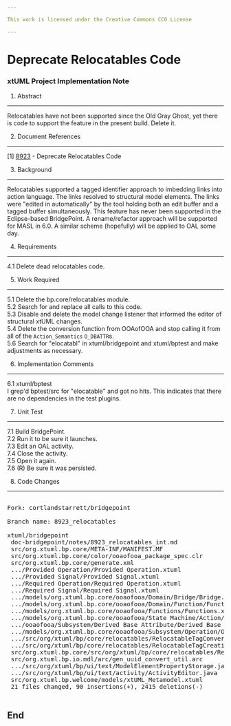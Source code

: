 ```yaml
---

This work is licensed under the Creative Commons CC0 License

---
```


# Deprecate Relocatables Code
### xtUML Project Implementation Note


1. Abstract
-----------
Relocatables have not been supported since the Old Gray Ghost, yet there is
code to support the feature in the present build.  Delete it.

2. Document References
----------------------
[1] [8923](https://support.onefact.net/issues/8923) - Deprecate Relocatables Code  

3. Background
-------------
Relocatables supported a tagged identifier approach to imbedding links
into action language.  The links resolved to structural model elements.
The links were "edited in automatically" by the tool holding both an
edit buffer and a tagged buffer simultaneously.
This feature has never been supported in the Eclipse-based BridgePoint.
A rename/refactor approach will be supported for MASL in 6.0.
A similar scheme (hopefully) will be applied to OAL some day.

4. Requirements
---------------
4.1 Delete dead relocatables code.

5. Work Required
----------------
5.1 Delete the bp.core/relocatables module.  
5.2 Search for and replace all calls to this code.  
5.3 Disable and delete the model change listener that informed the editor
of structural xtUML changes.  
5.4 Delete the conversion function from OOAofOOA and stop calling it from
all of the `Action_Semantics` `O_DBATTR`s.  
5.6 Search for "elocatabl" in xtuml/bridgepoint and xtuml/bptest and
make adjustments as necessary.  

6. Implementation Comments
--------------------------
6.1 xtuml/bptest  
I grep'd bptest/src for "elocatable" and got no hits.  This indicates that
there are no dependencies in the test plugins.

7. Unit Test
------------
7.1 Build BridgePoint.  
7.2 Run it to be sure it launches.  
7.3 Edit an OAL activity.  
7.4 Close the activity.  
7.5 Open it again.  
7.6 (R) Be sure it was persisted.  

8. Code Changes
---------------
<pre>

Fork: cortlandstarrett/bridgepoint

Branch name: 8923_relocatables

xtuml/bridgepoint
 doc-bridgepoint/notes/8923_relocatables_int.md                              |   67 ++
 src/org.xtuml.bp.core/META-INF/MANIFEST.MF                                  |    1 -
 src/org.xtuml.bp.core/color/ooaofooa_package_spec.clr                       |   70 --
 src/org.xtuml.bp.core/generate.xml                                          |    2 +-
 .../Provided Operation/Provided Operation.xtuml                             |    2 +-
 .../Provided Signal/Provided Signal.xtuml                                   |    2 +-
 .../Required Operation/Required Operation.xtuml                             |    2 +-
 .../Required Signal/Required Signal.xtuml                                   |    2 +-
 .../models/org.xtuml.bp.core/ooaofooa/Domain/Bridge/Bridge.xtuml            |    2 +-
 .../models/org.xtuml.bp.core/ooaofooa/Domain/Function/Function.xtuml        |    2 +-
 .../models/org.xtuml.bp.core/ooaofooa/Functions/Functions.xtuml             |   26 -
 .../models/org.xtuml.bp.core/ooaofooa/State Machine/Action/Action.xtuml     |    2 +-
 .../ooaofooa/Subsystem/Derived Base Attribute/Derived Base Attribute.xtuml  |    2 +-
 .../models/org.xtuml.bp.core/ooaofooa/Subsystem/Operation/Operation.xtuml   |    2 +-
 .../src/org/xtuml/bp/core/relocatables/RelocatableTagConversionUtil.java    |  517 -------------
 .../src/org/xtuml/bp/core/relocatables/RelocatableTagCreationUtil.java      | 1436 -----------------------------------
 src/org.xtuml.bp.core/src/org/xtuml/bp/core/relocatables/Relocatables.java  |  159 ----
 src/org.xtuml.bp.io.mdl/arc/gen_uuid_convert_util.arc                       |   22 +-
 .../src/org/xtuml/bp/ui/text/ModelElementPropertyStorage.java               |    5 -
 .../src/org/xtuml/bp/ui/text/activity/ActivityEditor.java                   |  139 +---
 src/org.xtuml.bp.welcome/models/xtUML_Metamodel.xtuml                       |   43 +-
 21 files changed, 90 insertions(+), 2415 deletions(-)

</pre>

End
---

